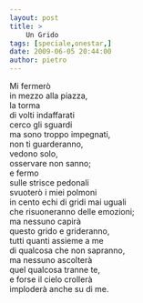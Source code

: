 ```yaml
---
layout: post
title: >
    Un Grido
tags: [speciale,onestar,]
date: 2009-06-05 20:44:00
author: pietro
---
```

Mi fermerò<br/>in mezzo alla piazza,<br/>la torma<br/>di volti indaffarati<br/>cerco gli sguardi<br/>ma sono troppo impegnati,<br/>non ti guarderanno,<br/>vedono solo,<br/>osservare non sanno;<br/>e fermo<br/>sulle strisce pedonali<br/>svuoterò i miei polmoni<br/>in cento echi di gridi mai uguali<br/>che risuoneranno delle emozioni;<br/>ma nessuno capirà<br/>questo grido e grideranno,<br/>tutti quanti assieme a me<br/>di qualcosa che non sapranno,<br/>ma nessuno ascolterà<br/>quel qualcosa tranne te,<br/>e forse il cielo crollerà<br/>imploderà anche su di me.

